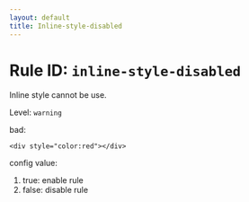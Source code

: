 ```yaml
---
layout: default
title: Inline-style-disabled
---
```

# Rule ID: `inline-style-disabled`

Inline style cannot be use.

Level: `warning`

bad:

    <div style="color:red"></div>

config value:

1. true: enable rule
2. false: disable rule